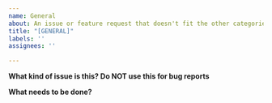 ```yaml
---
name: General
about: An issue or feature request that doesn't fit the other categories.
title: "[GENERAL]"
labels: ''
assignees: ''

---
```


**What kind of issue is this? Do NOT use this for bug reports**

**What needs to be done?**

